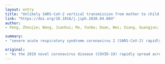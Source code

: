 ```yaml
---
layout: entry
title: "Unlikely SARS-CoV-2 vertical transmission from mother to child: A case report"
link: "https://doi.org/10.1016/j.jiph.2020.04.004"
author:
- Peng, Zhoujie; Wang, Jianhui; Mo, Yunbo; Duan, Wei; Xiang, Guangjun; Yi, Ming; Bo, Lei; Sh, Yuan

summary:
- "severe acute respiratory syndrome coronavirus 2 (SARS-CoV-2) rapidly spread across China and to more than 70 countries. Some studies indicated the risk of vertical transmission is low, but few cases have been reported with comprehensive serial tests from multiple specimens. A female preterm infant was born to a mother with confirmed COVID-19. The most comprehensively tested case reported to date confirmed that the vertical transmission of the disease is unlikely, but still, more evidence is needed."

original:
- "As the 2019 novel coronavirus disease (COVID-19) rapidly spread across China and to more than 70 countries, an increasing number of pregnant women were affected. The vertical transmission potential of severe acute respiratory syndrome coronavirus 2 (SARS-CoV-2) is of great concern to the obstetrics, neonatologists, and public health agencies. Though some studies indicated the risk of vertical transmission is low, few cases have been reported with comprehensive serial tests from multiple specimens. In this case, a female preterm infant was born to a mother with confirmed COVID-19. She presented with mild respiratory distress and received general management and a short period of nasal continuous positive airway pressure support. During her stay at the hospital, a series of SARS-CoV-2 nucleic test from her throat and anal swab, serum, bronchoalveolar lavage fluid, and urine were negative. The nucleic acid test from the mother's amniotic fluid, vaginal secretions, cord blood, placenta, serum, anal swab, and breast milk were also negative. The most comprehensively tested case reported to date confirmed that the vertical transmission of COVID is unlikely, but still, more evidence is needed."
---
```


